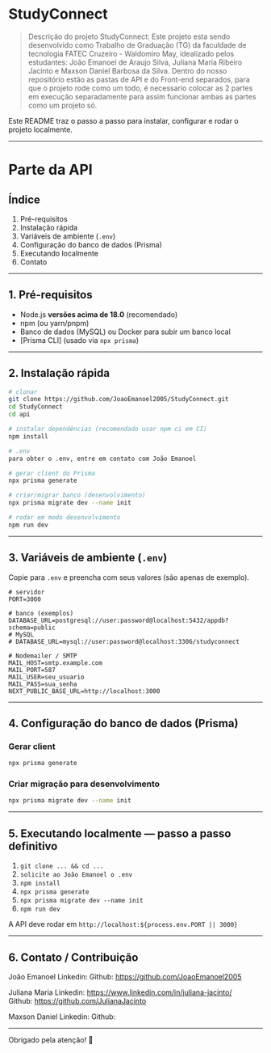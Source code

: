 # StudyConnect

> Descrição do projeto StudyConnect: Este projeto esta sendo desenvolvido como Trabalho de Graduação (TG) da faculdade de tecnologia FATEC Cruzeiro - Waldomiro May, idealizado pelos estudantes: João Emanoel de Araujo Silva, Juliana Maria Ribeiro Jacinto e Maxson Daniel Barbosa da Silva.
Dentro do nosso repositório estão as pastas de API e do Front-end separados, para que o projeto rode como um todo, é necessario colocar as 2 partes em execução separadamente para assim funcionar ambas as partes como um projeto só.

Este README traz o passo a passo para instalar, configurar e rodar o projeto localmente.

---

# Parte da API 

## Índice

1. Pré-requisitos
2. Instalação rápida
3. Variáveis de ambiente (`.env`)
4. Configuração do banco de dados (Prisma)
5. Executando localmente
6. Contato
---

## 1. Pré-requisitos

* Node.js **versões acima de 18.0** (recomendado)
* npm (ou yarn/pnpm)
* Banco de dados (MySQL) ou Docker para subir um banco local
* \[Prisma CLI] (usado via `npx prisma`)

---

## 2. Instalação rápida

```bash
# clonar
git clone https://github.com/JoaoEmanoel2005/StudyConnect.git
cd StudyConnect
cd api

# instalar dependências (recomendado usar npm ci em CI)
npm install

# .env
para obter o .env, entre em contato com João Emanoel

# gerar client do Prisma
npx prisma generate

# criar/migrar banco (desenvolvimento)
npx prisma migrate dev --name init

# rodar em modo desenvolvimento
npm run dev
```

---

## 3. Variáveis de ambiente (`.env`)

Copie para `.env` e preencha com seus valores (são apenas de exemplo).

```env
# servidor
PORT=3000

# banco (exemplos)
DATABASE_URL=postgresql://user:password@localhost:5432/appdb?schema=public
# MySQL
# DATABASE_URL=mysql://user:password@localhost:3306/studyconnect

# Nodemailer / SMTP
MAIL_HOST=smtp.example.com
MAIL_PORT=587
MAIL_USER=seu_usuario
MAIL_PASS=sua_senha
NEXT_PUBLIC_BASE_URL=http://localhost:3000

```

---

## 4. Configuração do banco de dados (Prisma)

### Gerar client

```bash
npx prisma generate
```

### Criar migração para desenvolvimento

```bash
npx prisma migrate dev --name init
```

---

## 5. Executando localmente — passo a passo definitivo

1. `git clone ... && cd ...`
2. `solicite ao João Emanoel o .env`
3. `npm install`
4. `npx prisma generate`
5. `npx prisma migrate dev --name init`
6. `npm run dev`

A API deve rodar em `http://localhost:${process.env.PORT || 3000}`

---


## 6. Contato / Contribuição

João Emanoel
Linkedin: 
Github: https://github.com/JoaoEmanoel2005

Juliana Maria
Linkedin: https://www.linkedin.com/in/juliana-jacinto/
<br>
Github: https://github.com/JulianaJacinto

Maxson Daniel
Linkedin:
Github:


---

Obrigado pela atenção! 🚀
